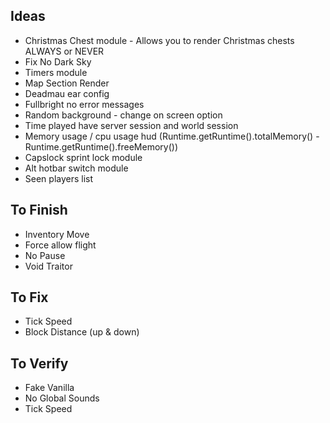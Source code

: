 ## Ideas
- Christmas Chest module - Allows you to render Christmas chests ALWAYS or NEVER
- Fix No Dark Sky
- Timers module
- Map Section Render
- Deadmau ear config
- Fullbright no error messages
- Random background - change on screen option
- Time played have server session and world session
- Memory usage / cpu usage hud (Runtime.getRuntime().totalMemory() - Runtime.getRuntime().freeMemory())
- Capslock sprint lock module
- Alt hotbar switch module
- Seen players list

## To Finish
- Inventory Move
- Force allow flight
- No Pause
- Void Traitor

## To Fix
- Tick Speed
- Block Distance (up & down)

## To Verify
- Fake Vanilla
- No Global Sounds
- Tick Speed